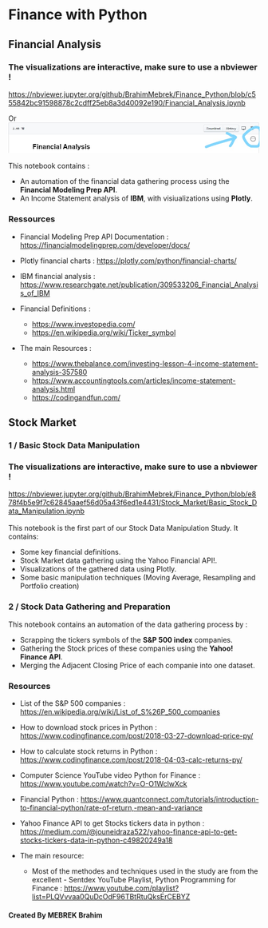 # Finance with Python

## Financial Analysis

### The visualizations are interactive, make sure to use a **nbviewer** !
https://nbviewer.jupyter.org/github/BrahimMebrek/Finance_Python/blob/c555842bc91598878c2cdff25eb8a3d40092e190/Financial_Analysis.ipynb

Or
![nbviewer](nbviewer.jpg)

This notebook contains :
- An automation of the financial data gathering process using the **Financial Modeling Prep API**.
- An Income Statement analysis of **IBM**, with visiualizations using **Plotly**.

### Ressources
- Financial Modeling Prep API Documentation : https://financialmodelingprep.com/developer/docs/ 
- Plotly financial charts : https://plotly.com/python/financial-charts/
- IBM financial analysis : https://www.researchgate.net/publication/309533206_Financial_Analysis_of_IBM
- Financial Definitions : 
    - https://www.investopedia.com/
    - https://en.wikipedia.org/wiki/Ticker_symbol

- The main Resources :   
    - https://www.thebalance.com/investing-lesson-4-income-statement-analysis-357580
    - https://www.accountingtools.com/articles/income-statement-analysis.html
    - https://codingandfun.com/

## Stock Market

### 1 / Basic Stock Data Manipulation
### The visualizations are interactive, make sure to use a **nbviewer** ! 
https://nbviewer.jupyter.org/github/BrahimMebrek/Finance_Python/blob/e878f4b5e9f7c62845aaef56d05a43f6ed1e4431/Stock_Market/Basic_Stock_Data_Manipulation.ipynb <br><br>
This notebook is the first part of our Stock Data Manipulation Study. It contains:
- Some key financial definitions.
- Stock Market data gathering using the Yahoo Financial API!.
- Visualizations of the gathered data using Plotly.
- Some basic manipulation techniques (Moving Average, Resampling and Portfolio creation)

### 2 / Stock Data Gathering and Preparation
This notebook contains an automation of the data gathering process by :
- Scrapping the tickers symbols of the **S&P 500 index** companies.
- Gathering the Stock prices of these companies using the **Yahoo! Finance API**.
- Merging the Adjacent Closing Price of each companie into one dataset.

### Resources
- List of the S&P 500 companies : https://en.wikipedia.org/wiki/List_of_S%26P_500_companies
- How to download stock prices in Python : https://www.codingfinance.com/post/2018-03-27-download-price-py/
- How to calculate stock returns in Python : https://www.codingfinance.com/post/2018-04-03-calc-returns-py/
- Computer Science YouTube video Python for Finance : https://www.youtube.com/watch?v=O-O1WclwXck
- Financial Python : https://www.quantconnect.com/tutorials/introduction-to-financial-python/rate-of-return,-mean-and-variance
- Yahoo Finance API to get Stocks tickers data in python : https://medium.com/@jouneidraza522/yahoo-finance-api-to-get-stocks-tickers-data-in-python-c49820249a18

- The main resource:
    - Most of the methodes and techniques used in the study are from the excellent - Sentdex YouTube Playlist, Python Programming for Finance : https://www.youtube.com/playlist?list=PLQVvvaa0QuDcOdF96TBtRtuQksErCEBYZ


#### Created By MEBREK Brahim
